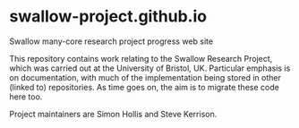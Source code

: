 # swallow-project.github.io
Swallow many-core research project progress web site

This repository contains work relating to the Swallow Research Project, which was carried out at the University of Bristol, UK.
Particular emphasis is on documentation, with much of the implementation being stored in other (linked to) repositories.
As time goes on, the aim is to migrate these code here too.

Project maintainers are Simon Hollis and Steve Kerrison.
